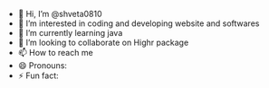 - 👋 Hi, I’m @shveta0810
- 👀 I’m interested in coding and developing website and softwares
- 🌱 I’m currently learning java
- 💞️ I’m looking to collaborate on Highr package 
- 📫 How to reach me 
- 😄 Pronouns: 
- ⚡ Fun fact: 

<!---
shveta0810/shveta0810 is a ✨ special ✨ repository because its `README.md` (this file) appears on your GitHub profile.
You can click the Preview link to take a look at your changes.
--->
